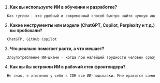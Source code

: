 1. **Как вы используете ИИ в обучении и разработке?**

  ```sh
    Как гуглом - это удобный и современный способ быстро найти нужную информацию, только ИИ-шка еще и моментально делает выжимку всего что тебя необходимо, без воды
  ```

2. **Какие инструменты или модели (ChatGPT, Copilot, Perplexity и т.д.) вы пробовали?**

  ```sh
    ChatGTP, GitHub Copilot
  ```

3. **Что реально помогает расти, а что мешает?**

  ```sh
    Злоупотребление ИИ-шками - когда при малейшей трудности человек сразу бежит за ответом в ChatGPT, это мешает развитию и наоборот способствует деградированию скиллов разработчика. Я не против ИИ если он используеться как инструмент для помощи на проекте, но крайне важно следить чтоб он не мешал человеку думать собственными мозгами.
  ```

4. **Как вы бы встроили ИИ в рабочий стек фронтендера?**

  ```sh
    Не знаю, я отключил у себя в IDE все ИИ-подсказки. Мне нравится самому все контролировать, а если возникают вопросы - я иду в браузерный ChatGPT. Возможно классная идея использовать модные редакторы со встроенными ИИ-шками, заточеными специально под программирование - типа Cursor. Слышал от коллег только позитивные отзывы про него, возможно классное решение, если кто-то в таком нуждается, но не я.
  ```